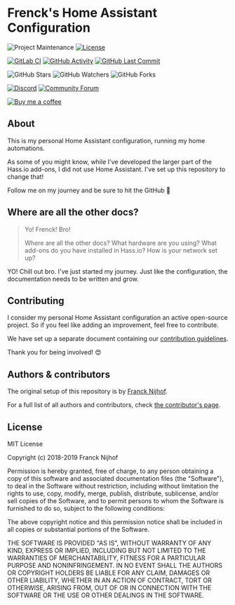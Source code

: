 # Frenck's Home Assistant Configuration

![Project Maintenance][maintenance-shield]
[![License][license-shield]](LICENSE.md)

[![GitLab CI][gitlabci-shield]][gitlabci]
[![GitHub Activity][commits-shield]][commits]
[![GitHub Last Commit][last-commit-shield]][commits]

![GitHub Stars][stars-shield]
![GitHub Watchers][watchers-shield]
![GitHub Forks][forks-shield]

[![Discord][discord-shield]][discord]
[![Community Forum][forum-shield]][forum]

[![Buy me a coffee][buymeacoffee-shield]][buymeacoffee]

## About

This is my personal Home Assistant configuration, running my home automations.

As some of you might know, while I've developed the larger part of the Hass.io
add-ons, I did not use Home Assistant.
I've set up this repository to change that!

Follow me on my journey and be sure to hit the GitHub :star2:

## Where are all the other docs?

> Yo! Frenck! Bro!
>
> Where are all the other docs? What hardware are you using?
> What add-ons do you have installed in Hass.io?
> How is your network set up?

YO! Chill out bro. I've just started my journey.
Just like the configuration, the documentation needs to be written
and grow.

## Contributing

I consider my personal Home Assistant configuration an active open-source project.
So if you feel like adding an improvement, feel free to contribute.

We have set up a separate document containing our
[contribution guidelines](CONTRIBUTING.md).

Thank you for being involved! :heart_eyes:

## Authors & contributors

The original setup of this repository is by [Franck Nijhof][frenck].

For a full list of all authors and contributors,
check [the contributor's page][contributors].

## License

MIT License

Copyright (c) 2018-2019 Franck Nijhof

Permission is hereby granted, free of charge, to any person obtaining a copy
of this software and associated documentation files (the "Software"), to deal
in the Software without restriction, including without limitation the rights
to use, copy, modify, merge, publish, distribute, sublicense, and/or sell
copies of the Software, and to permit persons to whom the Software is
furnished to do so, subject to the following conditions:

The above copyright notice and this permission notice shall be included in all
copies or substantial portions of the Software.

THE SOFTWARE IS PROVIDED "AS IS", WITHOUT WARRANTY OF ANY KIND, EXPRESS OR
IMPLIED, INCLUDING BUT NOT LIMITED TO THE WARRANTIES OF MERCHANTABILITY,
FITNESS FOR A PARTICULAR PURPOSE AND NONINFRINGEMENT. IN NO EVENT SHALL THE
AUTHORS OR COPYRIGHT HOLDERS BE LIABLE FOR ANY CLAIM, DAMAGES OR OTHER
LIABILITY, WHETHER IN AN ACTION OF CONTRACT, TORT OR OTHERWISE, ARISING FROM,
OUT OF OR IN CONNECTION WITH THE SOFTWARE OR THE USE OR OTHER DEALINGS IN THE
SOFTWARE.

[buymeacoffee-shield]: https://www.buymeacoffee.com/assets/img/guidelines/download-assets-sm-2.svg
[buymeacoffee]: https://www.buymeacoffee.com/frenck
[commits-shield]: https://img.shields.io/github/commit-activity/y/frenck/home-assistant-config.svg
[commits]: https://github.com/frenck/home-assistant-config/commits/master
[contributors]: https://github.com/frenck/home-assistant-config/graphs/contributors
[discord-shield]: https://img.shields.io/discord/330944238910963714.svg
[discord]: https://discord.gg/c5DvZ4e
[forum-shield]: https://img.shields.io/badge/community-forum-brightgreen.svg
[forum]: https://community.home-assistant.io/?u=frenck
[frenck]: https://github.com/frenck
[gitlabci-shield]: https://gitlab.com/frenck/home-assistant-config/badges/master/pipeline.svg
[gitlabci]: https://gitlab.com/frenck/home-assistant-config/pipelines
[home-assistant]: https://home-assistant.io
[issue]: https://github.com/frenck/home-assistant-config/issues
[license-shield]: https://img.shields.io/github/license/frenck/home-assistant-config.svg
[maintenance-shield]: https://img.shields.io/maintenance/yes/2019.svg
[last-commit-shield]: https://img.shields.io/github/last-commit/frenck/home-assistant-config.svg
[stars-shield]: https://img.shields.io/github/stars/frenck/home-assistant-config.svg?style=social&label=Stars
[forks-shield]: https://img.shields.io/github/forks/frenck/home-assistant-config.svg?style=social&label=Forks
[watchers-shield]: https://img.shields.io/github/watchers/frenck/home-assistant-config.svg?style=social&label=Watchers
